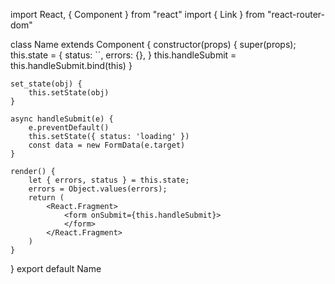 import React, { Component } from "react"
import { Link } from "react-router-dom"

class Name extends Component {
    constructor(props) {
        super(props);
        this.state = {
            status: ``,
            errors: {},
        }
        this.handleSubmit = this.handleSubmit.bind(this)
    }

    set_state(obj) {
        this.setState(obj)
    }

    async handleSubmit(e) {
        e.preventDefault()
        this.setState({ status: 'loading' })
        const data = new FormData(e.target)
    }

    render() {
        let { errors, status } = this.state;
        errors = Object.values(errors);
        return (
            <React.Fragment>
                <form onSubmit={this.handleSubmit}>
                </form>
            </React.Fragment>
        )
    }
}
export default Name
